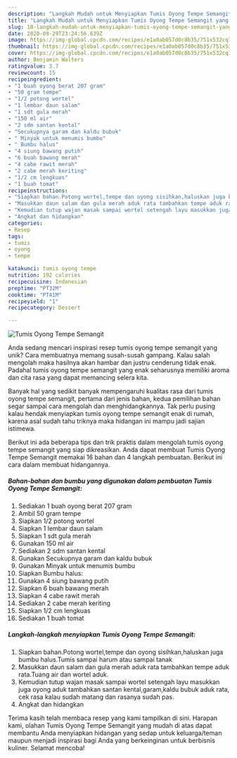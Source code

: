 ```yaml
---
description: "Langkah Mudah untuk Menyiapkan Tumis Oyong Tempe Semangit yang Sempurna"
title: "Langkah Mudah untuk Menyiapkan Tumis Oyong Tempe Semangit yang Sempurna"
slug: 18-langkah-mudah-untuk-menyiapkan-tumis-oyong-tempe-semangit-yang-sempurna
date: 2020-09-29T23:24:56.639Z
image: https://img-global.cpcdn.com/recipes/e1a0ab057d0c8b35/751x532cq70/tumis-oyong-tempe-semangit-foto-resep-utama.jpg
thumbnail: https://img-global.cpcdn.com/recipes/e1a0ab057d0c8b35/751x532cq70/tumis-oyong-tempe-semangit-foto-resep-utama.jpg
cover: https://img-global.cpcdn.com/recipes/e1a0ab057d0c8b35/751x532cq70/tumis-oyong-tempe-semangit-foto-resep-utama.jpg
author: Benjamin Walters
ratingvalue: 3.7
reviewcount: 15
recipeingredient:
- "1 buah oyong berat 207 gram"
- "50 gram tempe"
- "1/2 potong wortel"
- "1 lembar daun salam"
- "1 sdt gula merah"
- "150 ml air"
- "2 sdm santan kental"
- "Secukupnya garam dan kaldu bubuk"
- " Minyak untuk menumis bumbu"
- " Bumbu halus"
- "4 siung bawang putih"
- "6 buah bawang merah"
- "4 cabe rawit merah"
- "2 cabe merah keriting"
- "1/2 cm lengkuas"
- "1 buah tomat"
recipeinstructions:
- "Siapkan bahan.Potong wortel,tempe dan oyong sisihkan,haluskan juga bumbu halus.Tumis sampai harum atau sampai tanak"
- "Masukkan daun salam dan gula merah aduk rata tambahkan tempe aduk rata.Tuang air dan wortel aduk."
- "Kemudian tutup wajan masak sampai wortel setengah layu masukkan juga oyong aduk tambahkan santan kental,garam,kaldu bubuk aduk rata, cek rasa kalau sudah matang dan rasanya sudah pas."
- "Angkat dan hidangkan"
categories:
- Resep
tags:
- tumis
- oyong
- tempe

katakunci: tumis oyong tempe 
nutrition: 192 calories
recipecuisine: Indonesian
preptime: "PT32M"
cooktime: "PT41M"
recipeyield: "1"
recipecategory: Dessert

---
```



![Tumis Oyong Tempe Semangit](https://img-global.cpcdn.com/recipes/e1a0ab057d0c8b35/751x532cq70/tumis-oyong-tempe-semangit-foto-resep-utama.jpg)

Anda sedang mencari inspirasi resep tumis oyong tempe semangit yang unik? Cara membuatnya memang susah-susah gampang. Kalau salah mengolah maka hasilnya akan hambar dan justru cenderung tidak enak. Padahal tumis oyong tempe semangit yang enak seharusnya memiliki aroma dan cita rasa yang dapat memancing selera kita.



Banyak hal yang sedikit banyak mempengaruhi kualitas rasa dari tumis oyong tempe semangit, pertama dari jenis bahan, kedua pemilihan bahan segar sampai cara mengolah dan menghidangkannya. Tak perlu pusing kalau hendak menyiapkan tumis oyong tempe semangit enak di rumah, karena asal sudah tahu triknya maka hidangan ini mampu jadi sajian istimewa.


Berikut ini ada beberapa tips dan trik praktis dalam mengolah tumis oyong tempe semangit yang siap dikreasikan. Anda dapat membuat Tumis Oyong Tempe Semangit memakai 16 bahan dan 4 langkah pembuatan. Berikut ini cara dalam membuat hidangannya.

<!--inarticleads1-->

##### Bahan-bahan dan bumbu yang digunakan dalam pembuatan Tumis Oyong Tempe Semangit:

1. Sediakan 1 buah oyong berat 207 gram
1. Ambil 50 gram tempe
1. Siapkan 1/2 potong wortel
1. Siapkan 1 lembar daun salam
1. Siapkan 1 sdt gula merah
1. Gunakan 150 ml air
1. Sediakan 2 sdm santan kental
1. Gunakan Secukupnya garam dan kaldu bubuk
1. Gunakan  Minyak untuk menumis bumbu
1. Siapkan  Bumbu halus:
1. Gunakan 4 siung bawang putih
1. Siapkan 6 buah bawang merah
1. Siapkan 4 cabe rawit merah
1. Sediakan 2 cabe merah keriting
1. Siapkan 1/2 cm lengkuas
1. Sediakan 1 buah tomat




<!--inarticleads2-->

##### Langkah-langkah menyiapkan Tumis Oyong Tempe Semangit:

1. Siapkan bahan.Potong wortel,tempe dan oyong sisihkan,haluskan juga bumbu halus.Tumis sampai harum atau sampai tanak
1. Masukkan daun salam dan gula merah aduk rata tambahkan tempe aduk rata.Tuang air dan wortel aduk.
1. Kemudian tutup wajan masak sampai wortel setengah layu masukkan juga oyong aduk tambahkan santan kental,garam,kaldu bubuk aduk rata, cek rasa kalau sudah matang dan rasanya sudah pas.
1. Angkat dan hidangkan




Terima kasih telah membaca resep yang kami tampilkan di sini. Harapan kami, olahan Tumis Oyong Tempe Semangit yang mudah di atas dapat membantu Anda menyiapkan hidangan yang sedap untuk keluarga/teman maupun menjadi inspirasi bagi Anda yang berkeinginan untuk berbisnis kuliner. Selamat mencoba!
